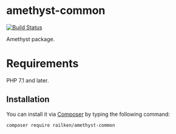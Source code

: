 # amethyst-common

[![Build Status](https://img.shields.io/travis/railken/amethyst-common/master.svg?style=flat-square)](https://travis-ci.org/railken/amethyst-common)

Amethyst package.

# Requirements

PHP 7.1 and later.

## Installation

You can install it via [Composer](https://getcomposer.org/) by typing the following command:

```bash
composer require railken/amethyst-common
```